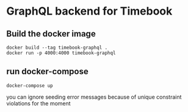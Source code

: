 # GraphQL backend for Timebook

## Build the docker image

```
docker build --tag timebook-graphql .
docker run -p 4000:4000 timebook-graphql
```

## run docker-compose

```
docker-compose up
```

you can ignore seeding error messages because of unique constraint violations for the moment
